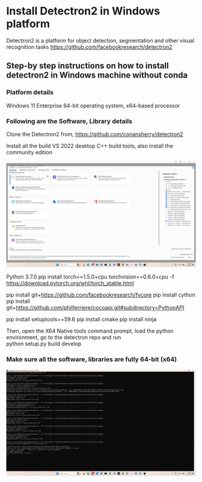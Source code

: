 # Install Detectron2 in Windows platform
Detectron2 is a platform for object detection, segmentation and other visual recognition tasks
https://github.com/facebookresearch/detectron2


## Step-by step instructions on how to install detectron2 in Windows machine without conda

### Platform details
Windows 11 Enterprise
64-bit operating system, x64-based processor

### Following are the Software, Library details

Clone the Detectron2 from, https://github.com/conansherry/detectron2
 
Install all the build VS 2022 desktop C++ build tools, also install the community edition
<p align="center">
  <img src="./VS_Build_Tools-2022.png" title="VS_Build_Tools-2019"> 
</p>


Python 3.7.0
pip install torch==1.5.0+cpu torchvision==0.6.0+cpu -f https://download.pytorch.org/whl/torch_stable.html
 
pip install git+https://github.com/facebookresearch/fvcore
pip install cython
pip install git+https://github.com/philferriere/cocoapi.git#subdirectory=PythonAPI
 
pip install setuptools==59.6
pip install cmake
pip install ninja
 
Then, open the X64 Native tools command prompt,  load the python environment, go to the detectron repo and run  
python setup.py build develop


### Make sure all the software, libraries are fully 64-bit (x64) #


<p align="center">
  <img src="./Installation_in_X64_NT_cmd.png" title="Installation in X64 NT command prompt">
</p>
